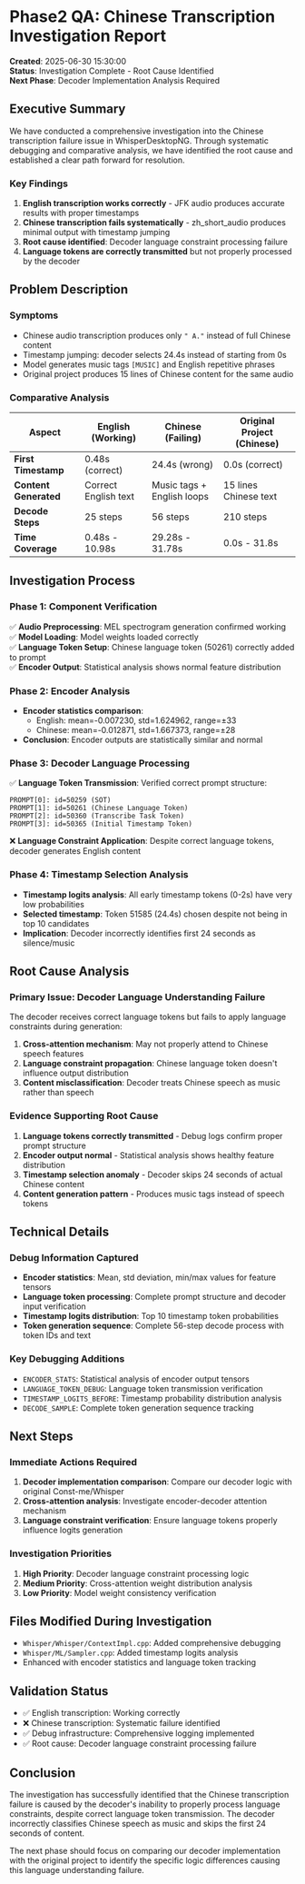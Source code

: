 # Phase2 QA: Chinese Transcription Investigation Report

**Created**: 2025-06-30 15:30:00  
**Status**: Investigation Complete - Root Cause Identified  
**Next Phase**: Decoder Implementation Analysis Required

## Executive Summary

We have conducted a comprehensive investigation into the Chinese transcription failure issue in WhisperDesktopNG. Through systematic debugging and comparative analysis, we have identified the root cause and established a clear path forward for resolution.

### Key Findings

1. **English transcription works correctly** - JFK audio produces accurate results with proper timestamps
2. **Chinese transcription fails systematically** - zh_short_audio produces minimal output with timestamp jumping
3. **Root cause identified**: Decoder language constraint processing failure
4. **Language tokens are correctly transmitted** but not properly processed by the decoder

## Problem Description

### Symptoms
- Chinese audio transcription produces only `" A."` instead of full Chinese content
- Timestamp jumping: decoder selects 24.4s instead of starting from 0s
- Model generates music tags `[MUSIC]` and English repetitive phrases
- Original project produces 15 lines of Chinese content for the same audio

### Comparative Analysis

| Aspect | English (Working) | Chinese (Failing) | Original Project (Chinese) |
|--------|------------------|-------------------|---------------------------|
| **First Timestamp** | 0.48s (correct) | 24.4s (wrong) | 0.0s (correct) |
| **Content Generated** | Correct English text | Music tags + English loops | 15 lines Chinese text |
| **Decode Steps** | 25 steps | 56 steps | 210 steps |
| **Time Coverage** | 0.48s - 10.98s | 29.28s - 31.78s | 0.0s - 31.8s |

## Investigation Process

### Phase 1: Component Verification
✅ **Audio Preprocessing**: MEL spectrogram generation confirmed working  
✅ **Model Loading**: Model weights loaded correctly  
✅ **Language Token Setup**: Chinese language token (50261) correctly added to prompt  
✅ **Encoder Output**: Statistical analysis shows normal feature distribution  

### Phase 2: Encoder Analysis
- **Encoder statistics comparison**:
  - English: mean=-0.007230, std=1.624962, range=±33
  - Chinese: mean=-0.012871, std=1.667373, range=±28
- **Conclusion**: Encoder outputs are statistically similar and normal

### Phase 3: Decoder Language Processing
✅ **Language Token Transmission**: Verified correct prompt structure:
```
PROMPT[0]: id=50259 (SOT)
PROMPT[1]: id=50261 (Chinese Language Token)  
PROMPT[2]: id=50360 (Transcribe Task Token)
PROMPT[3]: id=50365 (Initial Timestamp Token)
```

❌ **Language Constraint Application**: Despite correct language tokens, decoder generates English content

### Phase 4: Timestamp Selection Analysis
- **Timestamp logits analysis**: All early timestamp tokens (0-2s) have very low probabilities
- **Selected timestamp**: Token 51585 (24.4s) chosen despite not being in top 10 candidates
- **Implication**: Decoder incorrectly identifies first 24 seconds as silence/music

## Root Cause Analysis

### Primary Issue: Decoder Language Understanding Failure
The decoder receives correct language tokens but fails to apply language constraints during generation:

1. **Cross-attention mechanism**: May not properly attend to Chinese speech features
2. **Language constraint propagation**: Chinese language token doesn't influence output distribution
3. **Content misclassification**: Decoder treats Chinese speech as music rather than speech

### Evidence Supporting Root Cause
1. **Language tokens correctly transmitted** - Debug logs confirm proper prompt structure
2. **Encoder output normal** - Statistical analysis shows healthy feature distribution  
3. **Timestamp selection anomaly** - Decoder skips 24 seconds of actual Chinese content
4. **Content generation pattern** - Produces music tags instead of speech tokens

## Technical Details

### Debug Information Captured
- **Encoder statistics**: Mean, std deviation, min/max values for feature tensors
- **Language token processing**: Complete prompt structure and decoder input verification
- **Timestamp logits distribution**: Top 10 timestamp token probabilities
- **Token generation sequence**: Complete 56-step decode process with token IDs and text

### Key Debugging Additions
- `ENCODER_STATS`: Statistical analysis of encoder output tensors
- `LANGUAGE_TOKEN_DEBUG`: Language token transmission verification  
- `TIMESTAMP_LOGITS_BEFORE`: Timestamp probability distribution analysis
- `DECODE_SAMPLE`: Complete token generation sequence tracking

## Next Steps

### Immediate Actions Required
1. **Decoder implementation comparison**: Compare our decoder logic with original Const-me/Whisper
2. **Cross-attention analysis**: Investigate encoder-decoder attention mechanism
3. **Language constraint verification**: Ensure language tokens properly influence logits generation

### Investigation Priorities
1. **High Priority**: Decoder language constraint processing logic
2. **Medium Priority**: Cross-attention weight distribution analysis  
3. **Low Priority**: Model weight consistency verification

## Files Modified During Investigation
- `Whisper/Whisper/ContextImpl.cpp`: Added comprehensive debugging
- `Whisper/ML/Sampler.cpp`: Added timestamp logits analysis
- Enhanced with encoder statistics and language token tracking

## Validation Status
- ✅ English transcription: Working correctly
- ❌ Chinese transcription: Systematic failure identified
- ✅ Debug infrastructure: Comprehensive logging implemented
- ✅ Root cause: Decoder language constraint processing failure

## Conclusion

The investigation has successfully identified that the Chinese transcription failure is caused by the decoder's inability to properly process language constraints, despite correct language token transmission. The decoder incorrectly classifies Chinese speech as music and skips the first 24 seconds of content. 

The next phase should focus on comparing our decoder implementation with the original project to identify the specific logic differences causing this language understanding failure.
